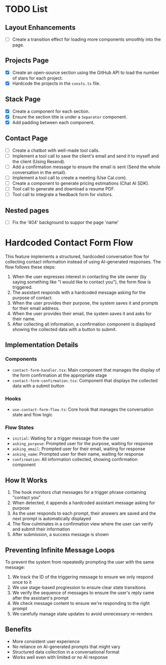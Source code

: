 # TODO List

## Layout Enhancements

- [ ] Create a transition effect for loading more components smoothly into the page.

## Projects Page

- [x] Create an open-source section using the GitHub API to load the number of stars for each project.
- [x] Hardcode the projects in the `consts.ts` file.

## Stack Page

- [x] Create a component for each section.
- [x] Ensure the section title is under a `Separator` component.
- [x] Add padding between each component.

## Contact Page

- [ ] Create a chatbot with well-made tool calls.
- [ ] Implement a tool call to save the client's email and send it to myself and the client (Using Resend).
- [ ] Add a confirmation message to ensure the email is sent (Send the whole conversation in the email).
- [ ] Implement a tool call to create a meeting (Use Cal.com).
- [ ] Create a component to generate pricing estimations (Chat AI SDK).
- [ ] Tool call to generate and download a resume PDF.
- [ ] Tool call to integrate a feedback form for visitors.

## Nested pages

- [ ] Fix the '404' background to suppor the page 'name'

# Hardcoded Contact Form Flow

This feature implements a structured, hardcoded conversation flow for collecting contact information instead of using AI-generated responses. The flow follows these steps:

1. When the user expresses interest in contacting the site owner (by saying something like "I would like to contact you"), the form flow is triggered.
2. The assistant responds with a hardcoded message asking for the purpose of contact.
3. When the user provides their purpose, the system saves it and prompts for their email address.
4. When the user provides their email, the system saves it and asks for their name.
5. After collecting all information, a confirmation component is displayed showing the collected data with a button to submit.

## Implementation Details

### Components

- `contact-form-handler.tsx`: Main component that manages the display of the form confirmation at the appropriate stage
- `contact-form-confirmation.tsx`: Component that displays the collected data with a submit button

### Hooks

- `use-contact-form-flow.ts`: Core hook that manages the conversation state and flow logic

### Flow States

- `initial`: Waiting for a trigger message from the user
- `asking_purpose`: Prompted user for the purpose, waiting for response
- `asking_email`: Prompted user for their email, waiting for response
- `asking_name`: Prompted user for their name, waiting for response
- `confirmation`: All information collected, showing confirmation component

## How It Works

1. The hook monitors chat messages for a trigger phrase containing "contact you"
2. When detected, it appends a hardcoded assistant message asking for purpose
3. As the user responds to each prompt, their answers are saved and the next prompt is automatically displayed
4. The flow culminates in a confirmation view where the user can verify and submit their information
5. After submission, a success message is shown

## Preventing Infinite Message Loops

To prevent the system from repeatedly prompting the user with the same message:

1. We track the ID of the triggering message to ensure we only respond once to it
2. We use stage-based progression to ensure clear state transitions
3. We verify the sequence of messages to ensure the user's reply came after the assistant's prompt
4. We check message content to ensure we're responding to the right prompt
5. We carefully manage state updates to avoid unnecessary re-renders

## Benefits

- More consistent user experience
- No reliance on AI-generated prompts that might vary
- Structured data collection in a conversational format
- Works well even with limited or no AI response
